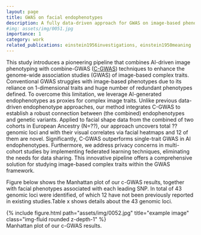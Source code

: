 ```yaml
---
layout: page
title: GWAS on facial endophenotypes
description: A fully data-driven approach for GWAS on image-based phenotypes
#img: assets/img/0051.jpg
importance: 1
category: work
related_publications: einstein1956investigations, einstein1950meaning
---
```


This study introduces a pioneering pipeline that combines AI-driven image phenotyping with combine-GWAS ([C-GWAS](https://www.nature.com/articles/s41467-022-35328-9)) techniques to enhance the genome-wide association studies (GWAS) of image-based complex traits. Conventional GWAS struggles with image-based phenotypes due to its reliance on 1-dimensional traits and huge number of redundant phenotypes defined. To overcome this limitation, we leverage AI-generated endophenotypes as proxies for complex image traits. Unlike previous data-driven endophenotype approaches, our method integrates C-GWAS to establish a robust connection between (the combined) endophenotypes and genetic variants. Applied to facial shape data from the combined of two cohorts in European Ancestry (N=??), our approach uncovers total ?? genomic loci and with their visual correlates via facial heatmaps and 12 of them are novel. Significantly, C-GWAS outperforms single-trait GWAS in AI endophenotypes. Furthermore, we address privacy concerns in multi-cohort studies by implementing federated learning techniques, eliminating the needs for data sharing. This innovative pipeline offers a comprehensive solution for studying image-based complex traits within the GWAS framework.

Figure below shows the Manhattan plot of our c-GWAS results, together with facial phenotypes associated with each leading SNP. In total of 43 genomic loci were identified, of which 12 have not been previously reported in existing studies.Table x shows details about the 43 genomic loci.


<div class="row">
    <div class="col-sm mt-3 mt-md-0">
        {% include figure.html path="assets/img/0052.jpg" title="example image" class="img-fluid rounded z-depth-1" %}
    </div>
</div>
<div class="caption">
    Manhattan plot of our c-GWAS results.
</div>
